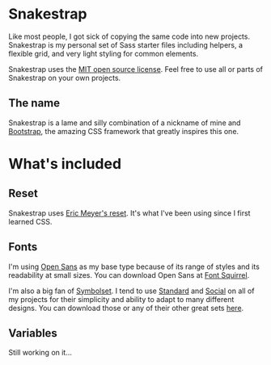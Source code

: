 # Snakestrap
Like most people, I got sick of copying the same code into new projects. Snakestrap is my personal set of Sass starter files including helpers, a flexible grid, and very light styling for common elements.

Snakestrap uses the [MIT open source license](http://opensource.org/licenses/MIT). Feel free to use all or parts of Snakestrap on your own projects. 

## The name
Snakestrap is a lame and silly combination of a nickname of mine and [Bootstrap](http://getbootstrap.com/), the amazing CSS framework that greatly inspires this one.

# What's included

## Reset
Snakestrap uses [Eric Meyer's reset](http://meyerweb.com/eric/tools/css/reset/). It's what I've been using since I first learned CSS.

## Fonts
I'm using [Open Sans](http://en.wikipedia.org/wiki/Open_Sans) as my base type because of its range of styles and its readability at small sizes. You can download Open Sans at [Font Squirrel](http://www.fontsquirrel.com/fonts/open-sans).

I'm also a big fan of [Symbolset](https://symbolset.com/). I tend to use [Standard](https://symbolset.com/icons/standard) and [Social](https://symbolset.com/icons/social-regular) on all of my projects for their simplicity and ability to adapt to many different designs. You can download those or any of their other great sets [here](https://symbolset.com/icons).

## Variables
Still working on it…
